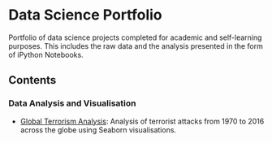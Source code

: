 # Data Science Portfolio
Portfolio of data science projects completed for academic and self-learning purposes. This includes the raw data and the analysis presented in the form of iPython Notebooks. 

## Contents
### Data Analysis and Visualisation
* [Global Terrorism Analysis](../master/global-terrorism_analysis.ipynb): Analysis of terrorist attacks from 1970 to 2016 across the globe using Seaborn visualisations.
